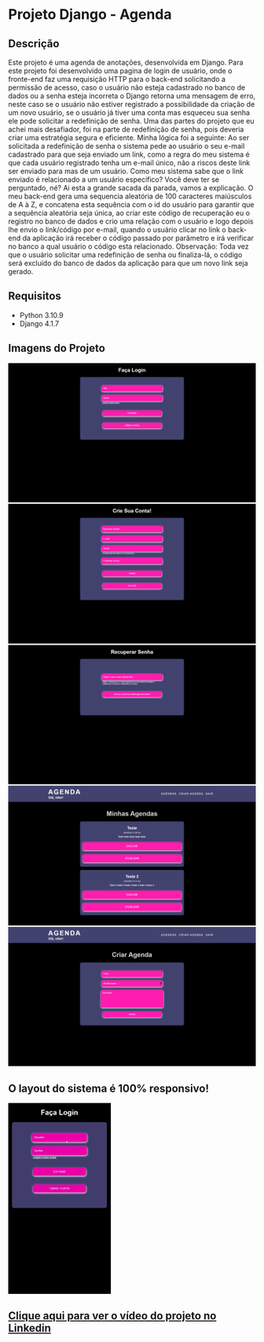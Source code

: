 # Projeto Django - Agenda

## Descrição
<p>
Este projeto é uma agenda de anotações, desenvolvida em Django.
Para este projeto foi desenvolvido uma pagina de login de usuário, onde o fronte-end faz uma requisição HTTP para o back-end solicitando a permissão de acesso, caso o usuário não esteja cadastrado no banco de dados ou a senha esteja incorreta o Django retorna uma mensagem de erro, neste caso se o usuário não estiver registrado a possibilidade da criação  de um novo usuário, se o usuário já tiver uma conta mas esqueceu sua senha ele pode solicitar a redefinição de senha.
Uma das partes do projeto que eu achei mais desafiador, foi na parte de redefinição de senha, pois deveria criar uma estratégia segura e eficiente. Minha lógica foi a seguinte: Ao ser solicitada a redefinição de senha o sistema pede ao usuário o seu e-mail cadastrado para que seja enviado um link, como a regra do meu sistema é que cada usuário registrado tenha um e-mail único, não a riscos deste link ser enviado para mas de um usuário.
Como meu sistema sabe que o link enviado é relacionado a um usuário especifico? Você deve ter se perguntado, né? Ai esta a grande sacada da parada, vamos a explicação. O meu back-end gera uma sequencia aleatória de 100 caracteres maiúsculos de A à Z, e concatena esta sequência com o id do usuário para garantir que a sequência aleatória seja única, ao criar este código de recuperação eu o registro no banco de dados e crio uma relação com o usuário e logo depois lhe envio o link/código por e-mail, quando o usuário clicar no link o back-end da aplicação irá receber o código passado por parâmetro e irá verificar no banco a qual usuário o código esta relacionado. Observação: Toda vez que o usuário solicitar uma redefinição de senha ou finaliza-lá, o código será excluído do banco de dados da aplicação para que um novo link seja gerado.
</p>

## Requisitos

 - Python 3.10.9
 - Django 4.1.7


## Imagens do Projeto

<img src="./img_readme/login.png">
<img src="./img_readme/criar-conta.png">
<img src="./img_readme/recuperar-senha.png">
<img src="./img_readme/minhas-agendas.png">
<img src="./img_readme/criar-agenda.png">

## O layout do sistema é 100% responsivo!

<img src="./img_readme/gif.gif">

## <a href="https://www.linkedin.com/feed/update/urn:li:activity:7039247488897171456/">Clique aqui  para ver o vídeo do projeto no Linkedin</a>
